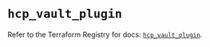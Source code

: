 # `hcp_vault_plugin`

Refer to the Terraform Registry for docs: [`hcp_vault_plugin`](https://registry.terraform.io/providers/hashicorp/hcp/0.104.0/docs/resources/vault_plugin).
